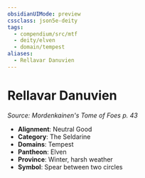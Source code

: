 ```yaml
---
obsidianUIMode: preview
cssclass: json5e-deity
tags:
  - compendium/src/mtf
  - deity/elven
  - domain/tempest
aliases:
  - Rellavar Danuvien
---
```

# Rellavar Danuvien
*Source: Mordenkainen's Tome of Foes p. 43* 

- **Alignment**: Neutral Good
- **Category**: The Seldarine
- **Domains**: Tempest
- **Pantheon**: Elven
- **Province**: Winter, harsh weather
- **Symbol**: Spear between two circles